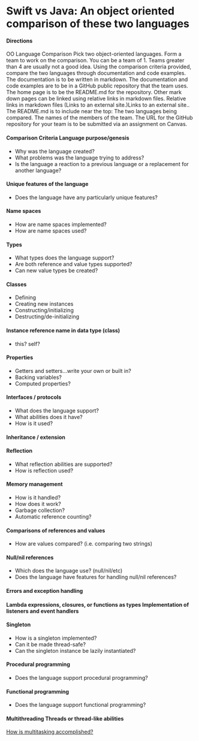 # Swift vs Java: An object oriented comparison of these two languages
#### Directions
OO Language Comparison Pick two object-oriented languages. Form a team to work on the comparison. You can be a team of 1. Teams greater than 4 are usually not a good idea. Using the comparison criteria provided, compare the two languages through documentation and code examples. The documentation is to be written in markdown. The documentation and code examples are to be in a GitHub public repository that the team uses. The home page is to be the README.md for the repository. Other mark down pages can be linked using relative links in markdown files. Relative links in markdown files (Links to an external site.)Links to an external site.. The README.md is to include near the top: The two languages being compared. The names of the members of the team. The URL for the GitHub repository for your team is to be submitted via an assignment on Canvas. 
#### Comparison Criteria Language purpose/genesis 
* Why was the language created? 
* What problems was the language trying to address? 
* Is the language a reaction to a previous language or a replacement for another language? 
#### Unique features of the language 
* Does the language have any particularly unique features? 
#### Name spaces 
* How are name spaces implemented? 
* How are name spaces used? 
#### Types 
* What types does the language support? 
* Are both reference and value types supported? 
* Can new value types be created? 
#### Classes 
* Defining 
* Creating new instances 
* Constructing/initializing 
* Destructing/de-initializing 
#### Instance reference name in data type (class) 
* this? self? 
#### Properties 
* Getters and setters…write your own or built in? 
* Backing variables? 
* Computed properties? 
#### Interfaces / protocols 
* What does the language support? 
* What abilities does it have? 
* How is it used? 
#### Inheritance / extension 
#### Reflection 
* What reflection abilities are supported? 
* How is reflection used? 
#### Memory management 
* How is it handled? 
* How does it work? 
* Garbage collection? 
* Automatic reference counting? 
#### Comparisons of references and values 
* How are values compared? (i.e. comparing two strings) 
#### Null/nil references 
* Which does the language use? (null/nil/etc) 
* Does the language have features for handling null/nil references? 
#### Errors and exception handling 
#### Lambda expressions, closures, or functions as types Implementation of listeners and event handlers 
#### Singleton 
* How is a singleton implemented? 
* Can it be made thread-safe? 
* Can the singleton instance be lazily instantiated?
#### Procedural programming 
* Does the language support procedural programming? 
#### Functional programming 
* Does the language support functional programming? 
#### Multithreading Threads or thread-like abilities
[How is multitasking accomplished?](Multithreading.md)
